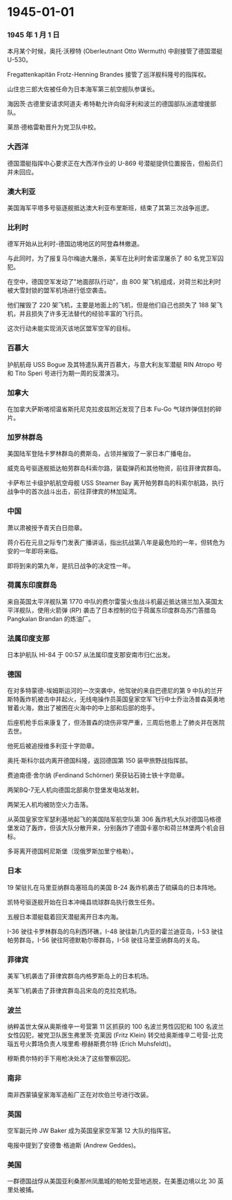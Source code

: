 # 1945-01-01

### 1945 年 1 月 1 日

本月某个时候，奥托·沃穆特 (Oberleutnant Otto Wermuth) 中尉接管了德国潜艇
U-530。

Fregattenkapitän Frotz-Henning Brandes 接管了巡洋舰科隆号的指挥权。

山住忠三郎大佐被任命为日本海军第三航空舰队参谋长。

海因茨·古德里安请求阿道夫·希特勒允许向匈牙利和波兰的德国部队派遣增援部队。

莱昂·德格雷勒晋升为党卫队中校。

### 大西洋

德国潜艇指挥中心要求正在大西洋作业的 U-869
号潜艇提供位置报告，但船员们并未回应。

### 澳大利亚

美国海军平塔多号驱逐舰抵达澳大利亚布里斯班，结束了其第三次战争巡逻。

### 比利时

德军开始从比利时-德国边境地区的阿登森林撤退。

与此同时，为了报复马尔梅迪大屠杀，美军在比利时舍诺涅屠杀了 80
名党卫军囚犯。

在空中，德国空军发动了"地面部队行动"，由 800
架飞机组成，对荷兰和比利时被大雪封锁的盟军机场进行低空袭击。

他们摧毁了 220 架飞机，主要是地面上的飞机，但是他们自己也损失了 188
架飞机，并且损失了许多无法替代的经验丰富的飞行员。

这次行动未能实现消灭该地区盟军空军的目标。

### 百慕大

护航航母 USS Bogue 及其特遣队离开百慕大，与意大利友军潜艇 RIN Atropo
号和 Tito Speri 号进行为期一周的反潜演习。

### 加拿大

在加拿大萨斯喀彻温省斯托尼克拉皮兹附近发现了日本 Fu-Go
气球炸弹信封的碎片。

### 加罗林群岛

美国陆军登陆卡罗林群岛的费斯岛，占领并摧毁了一家日本广播电台。

威克岛号驱逐舰抵达帕劳群岛科索尔路，装载弹药和其他物资，前往菲律宾群岛。

卡萨布兰卡级护航航空母舰 USS Steamer Bay
离开帕劳群岛的科索尔航路，执行战争中的首次战斗出击，前往菲律宾的林加延湾。

### 中国

萧以肃被授予青天白日勋章。

蒋介石在元旦之际专门发表广播讲话，指出抗战第八年是最危险的一年，但转危为安的一年即将来临。

即将到来的第九年，是抗日战争的决定性一年。

### 荷属东印度群岛

来自英国太平洋舰队第 1770
中队的费尔雷萤火虫战斗机最近抵达锡兰加入英国太平洋舰队，使用火箭弹 (RP)
袭击了日本控制的位于荷属东印度群岛苏门答腊岛 Pangkalan Brandan
的炼油厂。

### 法属印度支那

日本护航队 HI-84 于 00:57 从法属印度支那安南市归仁出发。

### 德国

在对多特蒙德-埃姆斯运河的一次突袭中，他驾驶的来自巴德尼的第 9
中队的兰开斯特轰炸机被击中并起火，无线电操作员英国皇家空军飞行中士乔治汤普森英勇地冒着火海，救出了被困在火海中的中上部和后部的炮手。

后座机枪手后来康复了，但汤普森的烧伤非常严重，三周后他患上了肺炎并在医院去世。

他死后被追授维多利亚十字勋章。

奥托·斯科尔兹内离开德国科隆，返回德国第 150 装甲旅野战指挥部。

费迪南德·舍尔纳 (Ferdinand Schörner) 荣获钻石骑士铁十字勋章。

两架BQ-7无人机向德国北部奥尔登堡发电站发射。

两架无人机均被防空火力击落。

从英国皇家空军瑟利基地起飞的美国陆军航空队第 306
轰炸机大队对德国马格德堡发动了轰炸，但该大队分散开来，分别轰炸了德国卡塞尔和荷兰林堡两个机会目标。

多哥离开德国柯尼斯堡（现俄罗斯加里宁格勒）。

### 日本

19 架驻扎在马里亚纳群岛塞班岛的美国 B-24 轰炸机袭击了硫磺岛的日本阵地。

凯特号驱逐舰开始在日本冲绳县琉球群岛执行救生任务。

五艘日本潜艇载着回天潜艇离开日本内海。

I-36 驶往卡罗林群岛的乌利西环礁，I-48 驶往新几内亚的霍兰迪亚岛，I-53
驶往帕劳群岛，I-56 驶往阿德默勒尔蒂群岛，I-58 驶往马里亚纳群岛的关岛。

### 菲律宾

美军飞机袭击了菲律宾群岛内格罗斯岛上的日本机场。

美军飞机袭击了菲律宾群岛吕宋岛的克拉克机场。

### 波兰

纳粹盖世太保从奥斯维辛一号营第 11 区抓获的 100 名波兰男性囚犯和 100
名波兰女性囚犯，被党卫队医生弗里茨·克莱因 (Fritz Klein)
转交给奥斯维辛二号营-比克瑙五号火葬场负责人埃里希·穆赫斯费尔特 (Erich
Muhsfeldt)。

穆斯费尔特的手下用枪决处决了这些警察囚犯。

### 南非

南非西蒙镇皇家海军造船厂正在对坎伯兰号进行改装。

### 英国

空军副元帅 JW Baker 成为英国皇家空军第 12 大队的指挥官。

电报中提到了安德鲁·格迪斯 (Andrew Geddes)。

### 美国

一群德国战俘从美国亚利桑那州凤凰城的帕帕戈营地逃脱，在美墨边境以北 30
英里处被捕。